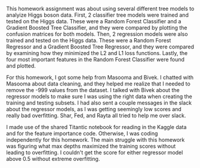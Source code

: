 This homework assignment was about using several different tree models to analyize Higgs boson data. First, 2 classifier tree models were trained and tested on the Higgs data. These were a Random Forest Classifier and a Gradient Boosted Tree Classifier, and they were compared by plotting the confusion matrices for both models. Then, 2 regression models were also trained and tested on the Higgs data. These were a Random Forest Regressor and a Gradient Boosted Tree Regressor, and they were compared by examining how they minimized the L2 and L1 loss functions. Lastly, the four most important features in the Random Forest Classifier were found and plotted.

For this homework, I got some help from Masooma and Bivek. I chatted with Masooma about data cleaning, and they helped me realize that I needed to remove the -999 values from the dataset. I talked with Bivek about the regressor models to make sure I was using the right data when creating the training and testing subsets. I had also sent a couple messages in the slack about the regressor models, as I was getting seemingly low scores and really bad overfitting. Shar, Fed, and Rayta all tried to help me over slack.


I made use of the shared Titantic notebook for reading in the Kaggle data and for the feature importance code. Otherwise, I was coding independently for this homework. The main struggle with this homework was figuring what max depths maximized the training scores without leading to overfitting. I couldn't get the score for either regressor model above 0.5 without extreme overfitting. 
